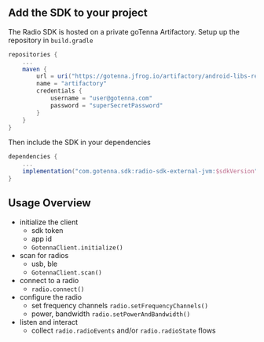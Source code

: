 



## Add the SDK to your project

The Radio SDK is hosted on a private goTenna Artifactory. Setup up the repository in `build.gradle`

```gradle
repositories {
    ...
    maven {
        url = uri("https://gotenna.jfrog.io/artifactory/android-libs-release-local")
        name = "artifactory"
        credentials {
            username = "user@gotenna.com"
            password = "superSecretPassword"
        }
    }
}
```

Then include the SDK in your dependencies

```gradle
dependencies {
    ...
    implementation("com.gotenna.sdk:radio-sdk-external-jvm:$sdkVersion")
}
```

## Usage Overview

- initialize the client
  - sdk token
  - app id
  - `GotennaClient.initialize()`
- scan for radios
    - usb, ble
    - `GotennaClient.scan()`
- connect to a radio
  - `radio.connect()`
- configure the radio
  - set frequency channels `radio.setFrequencyChannels()`
  - power, bandwidth `radio.setPowerAndBandwidth()`
- listen and interact
  - collect `radio.radioEvents` and/or `radio.radioState` flows